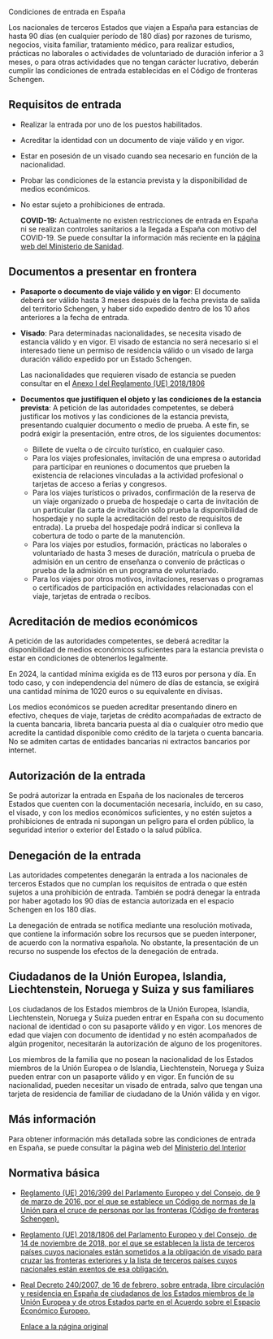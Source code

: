 Condiciones de entrada en España

  Los nacionales de terceros Estados que viajen a España para estancias de hasta 90 días (en cualquier período de 180 días) por razones de turismo, negocios, visita familiar, tratamiento médico, para realizar estudios, prácticas no laborales o actividades de voluntariado de duración inferior a 3 meses, o para otras actividades que no tengan carácter lucrativo, deberán cumplir las condiciones de entrada establecidas en el Código de fronteras Schengen.

 Requisitos de entrada
---------------------

 * Realizar la entrada por uno de los puestos habilitados.
* Acreditar la identidad con un documento de viaje válido y en vigor.
* Estar en posesión de un visado cuando sea necesario en función de la nacionalidad.
* Probar las condiciones de la estancia prevista y la disponibilidad de medios económicos.
* No estar sujeto a prohibiciones de entrada.

  **COVID-19:** Actualmente no existen restricciones de entrada en España ni se realizan controles sanitarios a la llegada a España con motivo del COVID-19. Se puede consultar la información más reciente en la [página web del Ministerio de Sanidad](https://www.sanidad.gob.es/profesionales/saludPublica/ccayes/alertasActual/nCov/spth.htm).

 Documentos a presentar en frontera
----------------------------------

 * **Pasaporte o documento de viaje válido y en vigor**: El documento deberá ser válido hasta 3 meses después de la fecha prevista de salida del territorio Schengen, y haber sido expedido dentro de los 10 años anteriores a la fecha de entrada.
* **Visado**: Para determinadas nacionalidades, se necesita visado de estancia válido y en vigor. El visado de estancia no será necesario si el interesado tiene un permiso de residencia válido o un visado de larga duración válido expedido por un Estado Schengen. 

  Las nacionalidades que requieren visado de estancia se pueden consultar en el [Anexo I del Reglamento (UE) 2018/1806](https://eur-lex.europa.eu/legal-content/ES/TXT/PDF/?uri=CELEX:32018R1806&from=EN)
* **Documentos que justifiquen el objeto y las condiciones de la estancia prevista**: A petición de las autoridades competentes, se deberá justificar los motivos y las condiciones de la estancia prevista, presentando cualquier documento o medio de prueba. A este fin, se podrá exigir la presentación, entre otros, de los siguientes documentos: 


	+ Billete de vuelta o de circuito turístico, en cualquier caso.
	+ Para los viajes profesionales, invitación de una empresa o autoridad para participar en reuniones o documentos que prueben la existencia de relaciones vinculadas a la actividad profesional o tarjetas de acceso a ferias y congresos.
	+ Para los viajes turísticos o privados, confirmación de la reserva de un viaje organizado o prueba de hospedaje o carta de invitación de un particular (la carta de invitación sólo prueba la disponibilidad de hospedaje y no suple la acreditación del resto de requisitos de entrada). La prueba del hospedaje podrá indicar si conlleva la cobertura de todo o parte de la manutención.
	+ Para los viajes por estudios, formación, prácticas no laborales o voluntariado de hasta 3 meses de duración, matrícula o prueba de admisión en un centro de enseñanza o convenio de prácticas o prueba de la admisión en un programa de voluntariado.
	+ Para los viajes por otros motivos, invitaciones, reservas o programas o certificados de participación en actividades relacionadas con el viaje, tarjetas de entrada o recibos.

 Acreditación de medios económicos
---------------------------------

 A petición de las autoridades competentes, se deberá acreditar la disponibilidad de medios económicos suficientes para la estancia prevista o estar en condiciones de obtenerlos legalmente.

 En 2024, la cantidad mínima exigida es de 113 euros por persona y día. En todo caso, y con independencia del número de días de estancia, se exigirá una cantidad mínima de 1020 euros o su equivalente en divisas. 

 Los medios económicos se pueden acreditar presentando dinero en efectivo, cheques de viaje, tarjetas de crédito acompañadas de extracto de la cuenta bancaria, libreta bancaria puesta al día o cualquier otro medio que acredite la cantidad disponible como crédito de la tarjeta o cuenta bancaria. No se admiten cartas de entidades bancarias ni extractos bancarios por internet. 

 Autorización de la entrada
--------------------------

 Se podrá autorizar la entrada en España de los nacionales de terceros Estados que cuenten con la documentación necesaria, incluido, en su caso, el visado, y con los medios económicos suficientes, y no estén sujetos a prohibiciones de entrada ni supongan un peligro para el orden público, la seguridad interior o exterior del Estado o la salud pública.

 Denegación de la entrada
------------------------

 Las autoridades competentes denegarán la entrada a los nacionales de terceros Estados que no cumplan los requisitos de entrada o que estén sujetos a una prohibición de entrada. También se podrá denegar la entrada por haber agotado los 90 días de estancia autorizada en el espacio Schengen en los 180 días. 

 La denegación de entrada se notifica mediante una resolución motivada, que contiene la información sobre los recursos que se pueden interponer, de acuerdo con la normativa española. No obstante, la presentación de un recurso no suspende los efectos de la denegación de entrada.

 Ciudadanos de la Unión Europea, Islandia, Liechtenstein, Noruega y Suiza y sus familiares
-----------------------------------------------------------------------------------------

 Los ciudadanos de los Estados miembros de la Unión Europea, Islandia, Liechtenstein, Noruega y Suiza pueden entrar en España con su documento nacional de identidad o con su pasaporte válido y en vigor. Los menores de edad que viajen con documento de identidad y no estén acompañados de algún progenitor, necesitarán la autorización de alguno de los progenitores. 

 Los miembros de la familia que no posean la nacionalidad de los Estados miembros de la Unión Europea o de Islandia, Liechtenstein, Noruega y Suiza pueden entrar con un pasaporte válido y en vigor. En función de su nacionalidad, pueden necesitar un visado de entrada, salvo que tengan una tarjeta de residencia de familiar de ciudadano de la Unión válida y en vigor. 

 Más información
---------------

  Para obtener información más detallada sobre las condiciones de entrada en España, se puede consultar la página web del [Ministerio del Interior](https://www.interior.gob.es/opencms/es/servicios-al-ciudadano/tramites-y-gestiones/extranjeria/regimen-general/entrada-requisitos-y-condiciones/) 

 Normativa básica
----------------

 * [Reglamento (UE) 2016/399 del Parlamento Europeo y del Consejo, de 9 de marzo de 2016, por el que se establece un Código de normas de la Unión para el cruce de personas por las fronteras (Código de fronteras Schengen).](https://eur-lex.europa.eu/legal-content/ES/TXT/PDF/?uri=CELEX:32016R0399&from=ES)
* [Reglamento (UE) 2018/1806 del Parlamento Europeo y del Consejo, de 14 de noviembre de 2018, por el que se establecen la lista de terceros países cuyos nacionales están sometidos a la obligación de visado para cruzar las fronteras exteriores y la lista de terceros países cuyos nacionales están exentos de esa obligación.](https://eur-lex.europa.eu/legal-content/ES/TXT/PDF/?uri=CELEX:32018R1806&from=EN)
* [Real Decreto 240/2007, de 16 de febrero, sobre entrada, libre circulación y residencia en España de ciudadanos de los Estados miembros de la Unión Europea y de otros Estados parte en el Acuerdo sobre el Espacio Económico Europeo.](https://www.boe.es/buscar/act.php?id=BOE-A-2007-4184)

  [Enlace a la página original](https://www.exteriores.gob.es/Consulados/amsterdam/es/ServiciosConsulares/Paginas/index.aspx?scco=Pa%C3%ADses+Bajos&scd=9&scca=Visados&scs=Condiciones%20de%20entrada%20en%20Espa%C3%B1a)